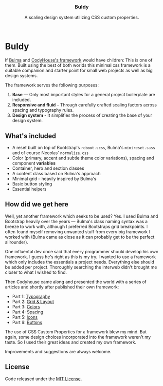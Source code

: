 <p align="center">
  <h3 align="center">Buldy</h3>

  <p align="center">A scaling design system utilizing CSS custom properties.</p>
</p>

<br>

# Buldy
If [Bulma](https://github.com/jgthms/bulma) and [CodyHouse's framework](https://github.com/CodyHouse/codyhouse-framework) would have children: This is one of them. Built using the best of both worlds this minimal css framework is a suitable companion and starter point for small web projects as well as big design systems.

The framework serves the following purposes:

1. **Base** — Only most important styles for a general project boilerplate are included.
2. **Responsive and fluid** – Through carefully crafted scaling factors across spacing and typography rules.
3. **Design system** - It simplifies the process of creating the base of your design system.

## What's included
- A reset built on top of Bootstrap's `reboot.scss`, Bulma's `minireset.sass` and of course Necolas' `normalize.css`
- Color (primary, accent and subtle theme color variations), spacing and component **variables**
- Container, hero and section classes
- A content class based on Bulma's approach
- Minimal grid – heavily inspired by Bulma's
- Basic button styling
- Essential helpers

## How did we get here
Well, yet another framework which seeks to be used? Yes. I used Bulma and Bootstrap heavily over the years — Bulma's class naming syntax was a breeze to work with, although I preferred Bootstraps grid breakpoints. I often found myself removing unwanted stuff from every big framework I worked with (Bulma came as close as it can probably get to be the perfect allrounder).

One influental dev once said that every programmer should develop his own framework. I guess he's right as this is my try. I wanted to use a framework which only includes the essentials a project needs. Everything else should be added per project. Thoroughly searching the interweb didn't brought me closer to what I wished to find.

Then Codyhouse came along and presented the world with a series of articles and shortly after published their own framework:
- Part 1: [Typography](https://medium.com/codyhouse/create-your-design-system-part-1-typography-7c630d9092bd)
- Part 2: [Grid & Layout](https://medium.com/codyhouse/create-your-design-system-part-2-grid-layout-aa961d59b8d6)
- Part 3: [Colors](https://medium.com/codyhouse/create-your-design-system-part-3-colors-798e4729921f)
- Part 4: [Spacing](https://medium.com/codyhouse/create-your-design-system-part-4-spacing-895c9213e2b9)
- Part 5: [Icons](https://medium.com/codyhouse/create-your-design-system-part-5-icons-594f39cfb1b)
- Part 6: [Buttons](https://medium.com/codyhouse/create-your-design-system-part-6-buttons-58e2eda2173e)

The use of CSS Custom Properties for a framework blew my mind. But again, some design choices incorporated into the framework weren't my taste. So I used their great ideas and created my own framework.

Improvements and suggestions are always welcome.

## License

Code released under the [MIT License](https://github.com/jschopplich/buldy/blob/master/LICENSE).
